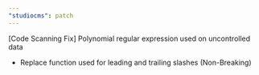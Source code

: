 ```yaml
---
"studiocms": patch
---
```


[Code Scanning Fix] Polynomial regular expression used on uncontrolled data

- Replace function used for leading and trailing slashes (Non-Breaking)
